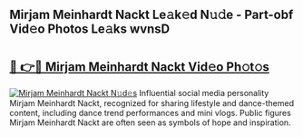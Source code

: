 ## Mirjam Meinhardt Nackt Le𝚊k𝚎d N𝚞𝚍e - Part-obf Vid𝚎o Photos Le𝚊ks wvnsD

# <h2><a href="http://fb581s.evod.top/?m=Mirjam+Meinhardt+Nackt">🔗 👉🔴 Mirjam Meinhardt Nackt Vid𝚎o Ph𝚘t𝚘s</a></h2>

[![Mirjam Meinhardt Nackt N𝚞d𝚎s](https://i.imgur.com/8V9OHl7.gif)](http://fb581s.evod.top/?m=Mirjam+Meinhardt+Nackt)
Influential social media personality Mirjam Meinhardt Nackt, recognized for sharing lifestyle and dance-themed content, including dance trend performances and mini vlogs. Public figures Mirjam Meinhardt Nackt are often seen as symbols of hope and inspiration. 
